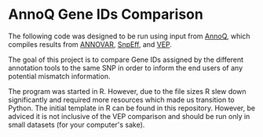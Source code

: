 # AnnoQ Gene IDs Comparison 

The following code was designed to be run using input from [AnnoQ](annoq.org), which compiles results 
from [ANNOVAR](annovar.openbioinformatics.org/en/latest/), [SnpEff](pcingola.github.io/SnpEff/), and 
[VEP](uswest.ensembl.org/index.html).

The goal of this project is to compare Gene IDs assigned by the different annotation tools to the same 
SNP in order to inform the end users of any potential mismatch information. 

The program was started in R. However, due to the file sizes R slew down significantly and required more resources
which made us transition to Python. The initial template in R can be found in this repository. However, be adviced
it is not inclusive of the VEP comparison and should be run only in small datasets (for your computer's sake).  
